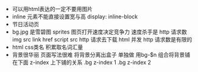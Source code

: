 - 可以用html表达的一定不要用图片
- inline 元素不能直接设置宽与高
  display: inline-block
- 节日活动页
- bg.jpg 是雪碧图 sprites
  图页打开速度决定竞争力
  速度杀手是 http 请求数
  img src
  link href
  script src
  http 请求去下载
  html 
  并发 http 请求数是有限的
- html css类名 积累取名词汇量
- 背景很华丽  页面写法很难
  将背景分离出盒子  单独做
  用bg-$n 组合将背景铺在下面
  z-index 上下铺的关系
  .bg z-index 1
  .bg z-index 2